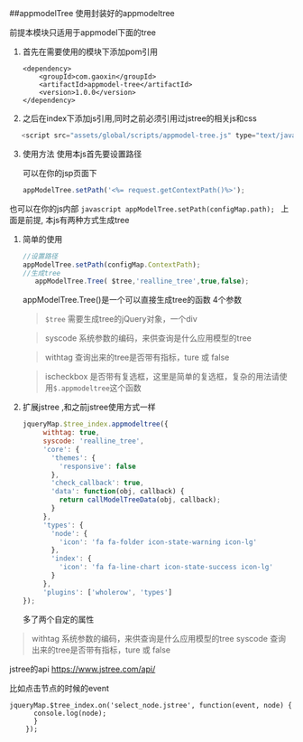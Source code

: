 ##appmodelTree
使用封装好的appmodeltree

前提本模块只适用于appmodel下面的tree

 

1. 首先在需要使用的模块下添加pom引用

    ```
    <dependency>
        <groupId>com.gaoxin</groupId>
        <artifactId>appmodel-tree</artifactId>
        <version>1.0.0</version>
    </dependency>
    ```

2. 之后在index下添加js引用,同时之前必须引用过jstree的相关js和css

 ```javascript
    <script src="assets/global/scripts/appmodel-tree.js" type="text/javascript"></script>
 ```

3. 使用方法
   使用本js首先要设置路径

   可以在你的jsp页面下
    ```javascript
    appModelTree.setPath('<%= request.getContextPath()%>');
    ```
  也可以在你的js内部
    ```javascript
     appModelTree.setPath(configMap.path);
    ```
 上面是前提, 本js有两种方式生成tree
 1. 简单的使用
     ```javascript
     //设置路径
     appModelTree.setPath(configMap.ContextPath);
     //生成tree
        appModelTree.Tree( $tree,'realline_tree',true,false);
    ```
    appModelTree.Tree()是一个可以直接生成tree的函数
    4个参数
     > `$tree` 需要生成tree的jQuery对象，一个div 
     
     > syscode 系统参数的编码，来供查询是什么应用模型的tree
     
     > withtag 查询出来的tree是否带有指标，ture 或 false
     
     > ischeckbox 是否带有复选框，这里是简单的复选框，复杂的用法请使用`$.appmodeltree`这个函数
 
 2. 扩展jstree ,和之前jstree使用方式一样
     ```javascript
     jqueryMap.$tree_index.appmodeltree({
          withtag: true,
          syscode: 'realline_tree',
          'core': {
            'themes': {
              'responsive': false
            },
            'check_callback': true,
            'data': function(obj, callback) {
              return callModelTreeData(obj, callback);
            }
          },
          'types': {
            'node': {
              'icon': 'fa fa-folder icon-state-warning icon-lg'
            },
            'index': {
              'icon': 'fa fa-line-chart icon-state-success icon-lg'
            }
          },
          'plugins': ['wholerow', 'types']
    });
     ```
     多了两个自定的属性
   >  withtag 系统参数的编码，来供查询是什么应用模型的tree
     syscode 查询出来的tree是否带有指标，ture 或 false
     
jstree的api
https://www.jstree.com/api/
    
比如点击节点的时候的event
```
jqueryMap.$tree_index.on('select_node.jstree', function(event, node) {
      console.log(node);
      }
    });
```
